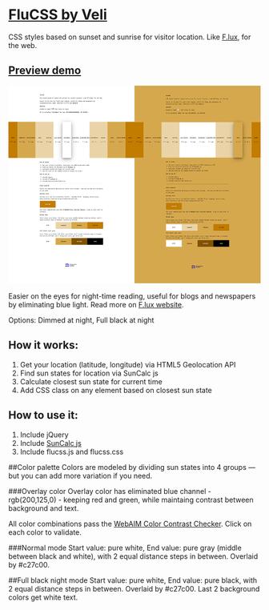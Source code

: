 # [FluCSS by Veli](http://veli.ee/flucss/)
CSS styles based on sunset and sunrise for visitor location. Like [F.lux](http://justgetflux.com/), for the web.

## [Preview demo](http://veli.ee/flucss/)

[![Preview](splash.png)](http://veli.ee/flucss/)


Easier on the eyes for night-time reading, useful for blogs and newspapers by eliminating blue light. Read more on [F.lux website](http://justgetflux.com/).

Options: Dimmed at night, Full black at night 

## How it works:
1. Get your location (latitude, longitude) via HTML5 Geolocation API
2. Find sun states for location via SunCalc js
3. Calculate closest sun state for current time
4. Add CSS class on any element based on closest sun state


## How to use it:
1. Include jQuery
2. Include [SunCalc js](https://github.com/mourner/suncalc)
3. Include flucss.js and flucss.css

##Color palette
Colors are modeled by dividing sun states into 4 groups — but you can add more variation if you need.

###Overlay color
Overlay color has eliminated blue channel - rgb(200,125,0) - keeping red and green, while maintaing contrast between background and text.

All color combinations pass the [WebAIM Color Contrast Checker](http://webaim.org/resources/contrastchecker/). Click on each color to validate. 

###Normal mode
Start value: pure white, End value: pure gray (middle between black and white), with 2 equal distance steps in between. Overlaid by #c27c00.

##Full black night mode
Start value: pure white, End value: pure black, with 2 equal distance steps in between. Overlaid by #c27c00. Last 2 background colors get white text. 

